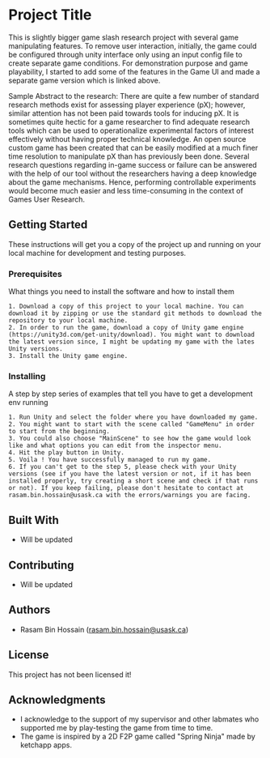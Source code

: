 # Project Title

This is slightly bigger game slash research project with several game manipulating features. To remove user interaction, initially, the game could be configured through unity interface only using an input config file to create separate game conditions. For demonstration purpose and game playability, I started to add some of the features in the Game UI and made a separate game version which is linked above.

Sample Abstract to the research: There are quite a few number of standard research methods exist for assessing player experience (pX); however, similar attention has not been paid towards tools for inducing pX. It is sometimes quite hectic for a game researcher to find adequate research tools which can be used to operationalize experimental factors of interest effectively without having proper technical knowledge. An open source custom game has been created that can be easily modified at a much finer time resolution to manipulate pX than has previously been done. Several research questions regarding in-game success or failure can be answered with the help of our tool without the researchers having a deep knowledge about the game mechanisms. Hence, performing controllable experiments would become much easier and less time-consuming in the context of Games User Research.

## Getting Started

These instructions will get you a copy of the project up and running on your local machine for development and testing purposes. 

### Prerequisites

What things you need to install the software and how to install them

```
1. Download a copy of this project to your local machine. You can download it by zipping or use the standard git methods to download the repository to your local machine.
2. In order to run the game, download a copy of Unity game engine (https://unity3d.com/get-unity/download). You might want to download the latest version since, I might be updating my game with the lates Unity versions.
3. Install the Unity game engine.  
```

### Installing

A step by step series of examples that tell you have to get a development env running


```
1. Run Unity and select the folder where you have downloaded my game. 
2. You might want to start with the scene called "GameMenu" in order to start from the beginning. 
3. You could also choose "MainScene" to see how the game would look like and what options you can edit from the inspector menu.
4. Hit the play button in Unity.
5. Voila ! You have successfully managed to run my game.
6. If you can't get to the step 5, please check with your Unity versions (see if you have the latest version or not, if it has been installed properly, try creating a short scene and check if that runs or not). If you keep failing, please don't hesitate to contact at rasam.bin.hossain@usask.ca with the errors/warnings you are facing. 
```

## Built With

* Will be updated

## Contributing

* Will be updated


## Authors

* Rasam Bin Hossain (rasam.bin.hossain@usask.ca)



## License

This project has not been licensed it!

## Acknowledgments

* I acknowledge to the support of my supervisor and other labmates who supported me by play-testing the game from time to time. 
* The game is inspired by a 2D F2P game called "Spring Ninja" made by ketchapp apps.